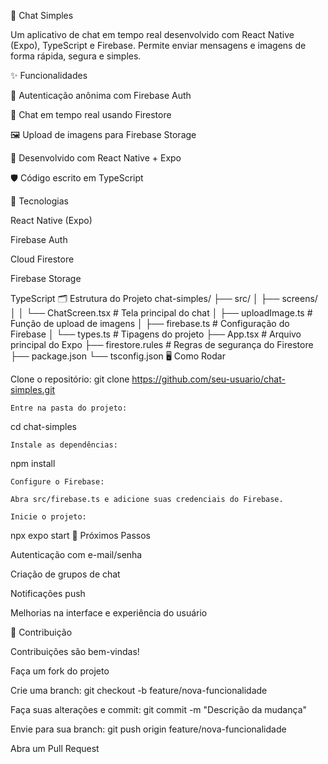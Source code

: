 📱 Chat Simples

Um aplicativo de chat em tempo real desenvolvido com React Native (Expo), TypeScript e Firebase.
Permite enviar mensagens e imagens de forma rápida, segura e simples.

✨ Funcionalidades

🔑 Autenticação anônima com Firebase Auth

💬 Chat em tempo real usando Firestore

🖼️ Upload de imagens para Firebase Storage

📱 Desenvolvido com React Native + Expo

🛡️ Código escrito em TypeScript

🚀 Tecnologias

React Native (Expo)

Firebase Auth

Cloud Firestore

Firebase Storage

TypeScript
🗂 Estrutura do Projeto
chat-simples/
├── src/
│   ├── screens/
│   │   └── ChatScreen.tsx      # Tela principal do chat
│   ├── uploadImage.ts          # Função de upload de imagens
│   ├── firebase.ts             # Configuração do Firebase
│   └── types.ts                # Tipagens do projeto
├── App.tsx                     # Arquivo principal do Expo
├── firestore.rules             # Regras de segurança do Firestore
├── package.json
└── tsconfig.json
🖥️ Como Rodar

Clone o repositório:
git clone https://github.com/seu-usuario/chat-simples.git

    Entre na pasta do projeto:

cd chat-simples

    Instale as dependências:

npm install

    Configure o Firebase:

    Abra src/firebase.ts e adicione suas credenciais do Firebase.

    Inicie o projeto:

npx expo start
📌 Próximos Passos

Autenticação com e-mail/senha

Criação de grupos de chat

Notificações push

Melhorias na interface e experiência do usuário

🤝 Contribuição

Contribuições são bem-vindas!

Faça um fork do projeto

Crie uma branch: git checkout -b feature/nova-funcionalidade

Faça suas alterações e commit: git commit -m "Descrição da mudança"

Envie para sua branch: git push origin feature/nova-funcionalidade

Abra um Pull Request

